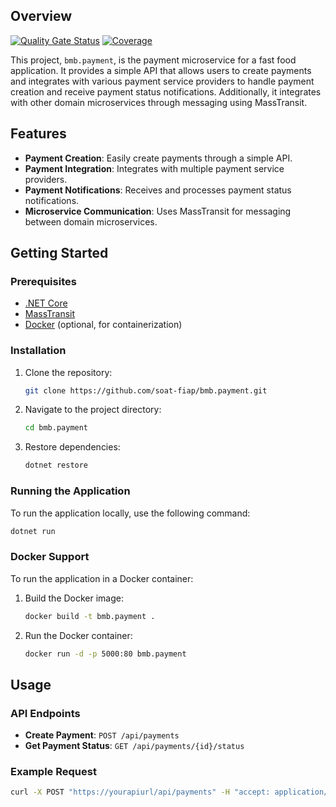 ## Overview

[![Quality Gate Status](https://sonarcloud.io/api/project_badges/measure?project=soat-fiap_bmb.payment&metric=alert_status)](https://sonarcloud.io/summary/new_code?id=soat-fiap_bmb.payment)
[![Coverage](https://sonarcloud.io/api/project_badges/measure?project=soat-fiap_bmb.payment&metric=coverage)](https://sonarcloud.io/summary/new_code?id=soat-fiap_bmb.payment)

This project, `bmb.payment`, is the payment microservice for a fast food application. It provides a simple API that allows users to create payments and integrates with various payment service providers to handle payment creation and receive payment status notifications. Additionally, it integrates with other domain microservices through messaging using MassTransit.

## Features

- **Payment Creation**: Easily create payments through a simple API.
- **Payment Integration**: Integrates with multiple payment service providers.
- **Payment Notifications**: Receives and processes payment status notifications.
- **Microservice Communication**: Uses MassTransit for messaging between domain microservices.

## Getting Started

### Prerequisites

- [.NET Core](https://dotnet.microsoft.com/download)
- [MassTransit](https://masstransit-project.com/)
- [Docker](https://www.docker.com/) (optional, for containerization)

### Installation

1. Clone the repository:
    ```sh
    git clone https://github.com/soat-fiap/bmb.payment.git
    ```
2. Navigate to the project directory:
    ```sh
    cd bmb.payment
    ```
3. Restore dependencies:
    ```sh
    dotnet restore
    ```

### Running the Application

To run the application locally, use the following command:
```sh
dotnet run
```

### Docker Support

To run the application in a Docker container:
1. Build the Docker image:
    ```sh
    docker build -t bmb.payment .
    ```
2. Run the Docker container:
    ```sh
    docker run -d -p 5000:80 bmb.payment
    ```

## Usage

### API Endpoints

- **Create Payment**: `POST /api/payments`
- **Get Payment Status**: `GET /api/payments/{id}/status`

### Example Request

```sh
curl -X POST "https://yourapiurl/api/payments" -H "accept: application/json" -H "Content-Type: application/json" -d "{ \"amount\": 100.0, \"currency\": \"USD\", \"paymentMethod\": \"CreditCard\" }"
```
